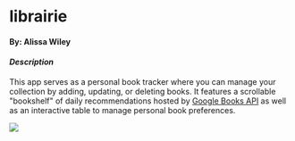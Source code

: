 # librairie

#### By: Alissa Wiley

#### **_Description_**

This app serves as a personal book tracker where you can manage your collection by adding, updating, or deleting books. It features a scrollable "bookshelf" of daily recommendations hosted by [Google Books API](https://developers.google.com/books/docs/v1/using) as well as an interactive table to manage personal book preferences.

![](BookBar.gif)
